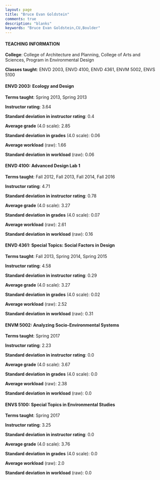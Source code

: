 ```yaml
---
layout: page
title: "Bruce Evan Goldstein" 
comments: true
description: "blanks"
keywords: "Bruce Evan Goldstein,CU,Boulder"
---
```

<head>
<script src="https://ajax.googleapis.com/ajax/libs/jquery/2.1.3/jquery.min.js"></script>
<script src="https://dl.dropboxusercontent.com/s/pc42nxpaw1ea4o9/highcharts.js?dl=0"></script>
<!-- <script src="../assets/js/highcharts.js"></script> -->
<style type="text/css">@font-face {
	font-family: "Bebas Neue";
	src: url(https://www.filehosting.org/file/details/544349/BebasNeue Regular.otf) format("opentype");
	}
	h1.Bebas { 
		font-family: "Bebas Neue", Verdana, Tahoma;
	}
</style>
</head>
	   
#### TEACHING INFORMATION

**College**: College of Architecture and Planning, College of Arts and Sciences, Program in Environmental Design

**Classes taught**: ENVD 2003, ENVD 4100, ENVD 4361, ENVM 5002, ENVS 5100

#### ENVD 2003: Ecology and Design

**Terms taught**: Spring 2013, Spring 2013

**Instructor rating**: 3.64

**Standard deviation in instructor rating**: 0.4

**Average grade** (4.0 scale): 2.85

**Standard deviation in grades** (4.0 scale): 0.06

**Average workload** (raw): 1.66

**Standard deviation in workload** (raw): 0.06

#### ENVD 4100: Advanced Design Lab 1

**Terms taught**: Fall 2012, Fall 2013, Fall 2014, Fall 2016

**Instructor rating**: 4.71

**Standard deviation in instructor rating**: 0.78

**Average grade** (4.0 scale): 3.27

**Standard deviation in grades** (4.0 scale): 0.07

**Average workload** (raw): 2.61

**Standard deviation in workload** (raw): 0.16

#### ENVD 4361: Special Topics: Social Factors in Design

**Terms taught**: Fall 2013, Spring 2014, Spring 2015

**Instructor rating**: 4.58

**Standard deviation in instructor rating**: 0.29

**Average grade** (4.0 scale): 3.27

**Standard deviation in grades** (4.0 scale): 0.02

**Average workload** (raw): 2.52

**Standard deviation in workload** (raw): 0.31

#### ENVM 5002: Analyzing Socio-Environmental Systems

**Terms taught**: Spring 2017

**Instructor rating**: 2.23

**Standard deviation in instructor rating**: 0.0

**Average grade** (4.0 scale): 3.67

**Standard deviation in grades** (4.0 scale): 0.0

**Average workload** (raw): 2.38

**Standard deviation in workload** (raw): 0.0

#### ENVS 5100: Special Topics in Environmental Studies

**Terms taught**: Spring 2017

**Instructor rating**: 3.25

**Standard deviation in instructor rating**: 0.0

**Average grade** (4.0 scale): 3.76

**Standard deviation in grades** (4.0 scale): 0.0

**Average workload** (raw): 2.0

**Standard deviation in workload** (raw): 0.0

